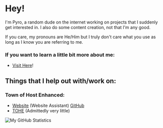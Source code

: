 # Hey!

I'm Pyro, a random dude on the internet working on projects that I suddenly get interested in.
I also do some content creation, not that I'm any good.

If you care, my pronouns are He/Him but I truly don't care what you use as long as I know you are referring to me.

### If you want to learn a little bit more about me:
- [Visit Here](https://sites.google.com/view/notpyro404)!

## Things that I help out with/work on:
### Town of Host Enhanced:
- [Website](tohre.dev) (Website Assistant) [GitHub](https://github.com/0xDrMoe/TOHRE-Code)
- [TOHE](https://github.com/0xDrMoe/TownofHost-Enhanced) (Admittedly very little)


![My GitHub Statistics](https://github-readme-stats-sigma-five.vercel.app/api?username=notpyro404&show_icons=true&theme=tokyonight)
